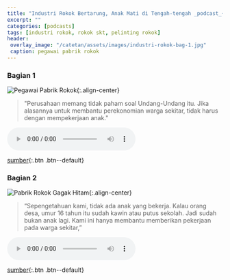 ```yaml
---
title: "Industri Rokok Bertarung, Anak Mati di Tengah-tengah _podcast_{:.fa fa-podcast}"
excerpt: ""
categories: [podcasts]
tags: [industri rokok, rokok skt, pelinting rokok]
header:
 overlay_image: "/catetan/assets/images/industri-rokok-bag-1.jpg"
 caption: pegawai pabrik rokok
---
```

### Bagian 1

![Pegawai Pabrik Rokok](/catetan/assets/images/industri-rokok-bag-1.jpg){:.align-center}

> "Perusahaan memang tidak paham soal Undang-Undang itu. Jika alasannya untuk membantu perekonomian warga sekitar, tidak harus dengan mempekerjaan anak."

<audio controls>
<source src="/catetan/assets/podcasts/industri-rokok-bag-1.mp3" type="audio/mpeg" />
Your browser does not support the audio element.
</audio>

[sumber](https://prime.kbr.id/industri-rokok-bertarung-anak-mati-di-tengah-tengah){:.btn .btn--default}

### Bagian 2

![Pabrik Rokok Gagak Hitam](/catetan/assets/images/industri-rokok-bag-2.jpg){:.align-center}

> “Sepengetahuan kami, tidak ada anak yang bekerja. Kalau orang desa, umur 16 tahun itu sudah kawin atau putus sekolah. Jadi sudah bukan anak lagi. Kami ini hanya membantu memberikan pekerjaan pada warga sekitar,”

<audio controls>
<source src="/catetan/assets/podcasts/industri-rokok-bag-2.mp3" type="audio/mpeg" />
Your browser does not support the audio element.
</audio>

[sumber](https://prime.kbr.id/industri-rokok-bertarung-anak-mati-di-tengah-tengah-part-2){:.btn .btn--default}
